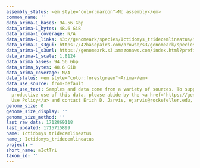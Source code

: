```yaml
---
assembly_status: <em style="color:maroon">No assembly</em>
common_name: ''
data_arima-1_bases: 94.56 Gbp
data_arima-1_bytes: 48.6 GiB
data_arima-1_coverage: N/A
data_arima-1_links: s3://genomeark/species/Ictidomys_tridecemlineatus/mIctTri1/genomic_data/arima/<br>
data_arima-1_s3gui: https://42basepairs.com/browse/s3/genomeark/species/Ictidomys_tridecemlineatus/mIctTri1/genomic_data/arima/
data_arima-1_s3url: https://genomeark.s3.amazonaws.com/index.html?prefix=species/Ictidomys_tridecemlineatus/mIctTri1/genomic_data/arima/
data_arima-1_scale: 1.8124
data_arima_bases: 94.56 Gbp
data_arima_bytes: 48.6 GiB
data_arima_coverage: N/A
data_status: <em style="color:forestgreen">Arima</em>
data_use_source: from-default
data_use_text: Samples and data come from a variety of sources. To support fair and
  productive use of this data, please abide by the <a href="https://genome10k.soe.ucsc.edu/data-use-policies/">Data
  Use Policy</a> and contact Erich D. Jarvis, ejarvis@rockefeller.edu, with any questions.
genome_size: 0
genome_size_display: ''
genome_size_method: ''
last_raw_data: 1712869118
last_updated: 1715715899
name: Ictidomys tridecemlineatus
name_: Ictidomys_tridecemlineatus
project: ~
short_name: mIctTri
taxon_id: ''
---
```

